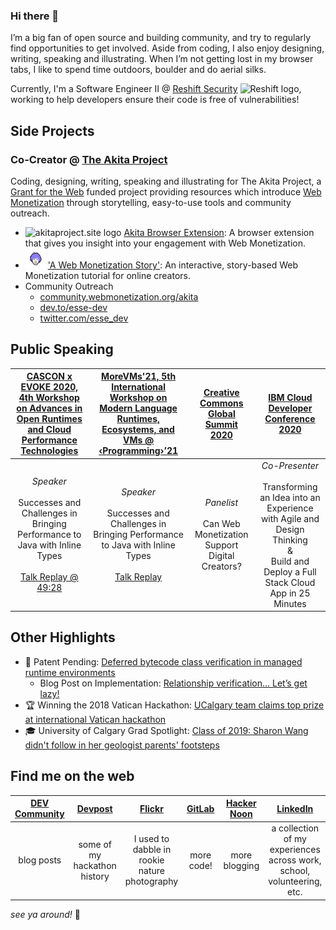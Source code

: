 ### Hi there 👋

I’m a big fan of open source and building community, and try to regularly find opportunities to get involved. Aside from coding, I also enjoy designing, writing, speaking and illustrating. When I’m not getting lost in my browser tabs, I like to spend time outdoors, boulder and do aerial silks.

Currently, I'm a Software Engineer II @ [Reshift Security](https://reshiftsecurity.com) <img src="https://www.reshiftsecurity.com/wp-content/uploads/2019/10/cropped-reshift-01-1-1-32x32.png" alt="Reshift logo" width="32"/>, working to help developers ensure their code is free of vulnerabilities!

## Side Projects
### Co-Creator @ [The Akita Project](https://akitaproject.site)
Coding, designing, writing, speaking and illustrating for The Akita Project, a [Grant for the Web](https://www.grantfortheweb.org/) funded project providing resources which introduce [Web Monetization](https://webmonetization.org) through storytelling, easy-to-use tools and community outreach.
* <img src="https://github.com/esse-dev/akita/raw/master/assets/icons/icon_64x64.png" alt="akitaproject.site logo" width="32"/> [Akita Browser Extension](https://github.com/esse-dev/akita): A browser extension that gives you insight into your engagement with Web Monetization.
* <img src="https://github.com/esse-dev/a-web-monetization-story/raw/master/assets/auden.svg" alt="'A Web Monetization Story' logo" width="32"/> ['A Web Monetization Story'](https://esse-dev.github.io/a-web-monetization-story/): An interactive, story-based Web Monetization tutorial for online creators.
* Community Outreach
  *  [community.webmonetization.org/akita](https://community.webmonetization.org/akita)
  *  [dev.to/esse-dev](https://dev.to/esse-dev)
  *  [twitter.com/esse_dev](https://twitter.com/esse_dev)

## Public Speaking
| [CASCON x EVOKE 2020, 4th Workshop on Advances in Open Runtimes and Cloud Performance Technologies](https://www-01.ibm.com/ibm/cas/cascon/) | [MoreVMs'21, 5th International Workshop on Modern Language Runtimes, Ecosystems, and VMs @ ‹Programming›’21](https://2021.programming-conference.org/home/MoreVMs-2021) | [Creative Commons Global Summit 2020](https://summit.creativecommons.org/) | [IBM Cloud Developer Conference 2020](https://developer.ibm.com/conferences/digital-developer-conference-hybrid-cloud/) |
| :-------------: |:-------------:| :-------------: | :-------------: |
| _Speaker_<br><br>Successes and Challenges in Bringing Performance to Java with Inline Types<br><br>[Talk Replay @ 49:28](https://video.ibm.com/playlist/635232) | _Speaker_<br><br>Successes and Challenges in Bringing Performance to Java with Inline Types<br><br>[Talk Replay](https://www.youtube.com/watch?v=yW53vDosmA0) | _Panelist_<br><br>Can Web Monetization Support Digital Creators? | _Co-Presenter_<br><br>Transforming an Idea into an Experience with Agile and Design Thinking<br>&<br>Build and Deploy a Full Stack Cloud App in 25 Minutes |

## Other Highlights
* 📜 Patent Pending: [Deferred bytecode class verification in managed runtime environments](https://patents.google.com/patent/US20210081220A1)
   * Blog Post on Implementation: [Relationship verification… Let’s get lazy!](https://blog.openj9.org/2019/10/29/relationship-verification-lets-get-lazy/)
* 🏆 Winning the 2018 Vatican Hackathon: [UCalgary team claims top prize at international Vatican hackathon](https://www.ucalgary.ca/news/ucalgary-team-claims-top-prize-international-vatican-hackathon)
* 🎓 University of Calgary Grad Spotlight: [Class of 2019: Sharon Wang didn't follow in her geologist parents' footsteps](https://www.ucalgary.ca/news/class-2019-sharon-wang-didnt-follow-her-geologist-parents-footsteps)

## Find me on the web
| [DEV Community](https://dev.to/sharon) | [Devpost](https://devpost.com/sharon-wang) | [Flickr](https://www.flickr.com/photos/-sharonwang-) | [GitLab](https://gitlab.com/sharon-wang) | [Hacker Noon](https://hackernoon.com/u/sharonwang) | [LinkedIn](https://www.linkedin.com/in/sharon--wang/) | [Twitter](https://twitter.com/_sharonwang) |
| :-------------: |:-------------:| :-------------: | :-------------: | :-------------: | :-------------: | :-------------: |
| blog posts | some of my hackathon history | I used to dabble in rookie nature photography | more code! | more blogging | a collection of my experiences across work, school, volunteering, etc. | sometimes I tweet about what I'm up to |

_see ya around!_ 🙂
